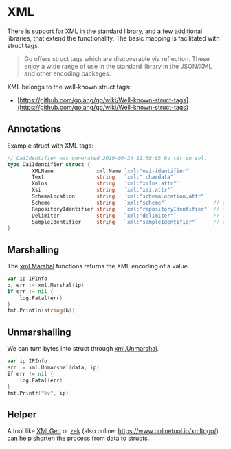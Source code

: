 # XML

There is support for XML in the standard library, and a few additional libraries, that extend the functionality. The basic mapping is facilitated with struct tags.

> Go offers struct tags which are discoverable via reflection. These enjoy a
> wide range of use in the standard library in the JSON/XML and other encoding
> packages.

XML belongs to the well-known struct tags:

* [https://github.com/golang/go/wiki/Well-known-struct-tags](https://github.com/golang/go/wiki/Well-known-struct-tags)

## Annotations

Example struct with XML tags:

<!-- curl http://inspirehep.net/oai2d?verb=Identify | zek -e -t oai-identifier -->

```go
// OaiIdentifier was generated 2019-09-24 11:50:05 by tir on sol.
type OaiIdentifier struct {
        XMLName              xml.Name `xml:"oai-identifier"`
        Text                 string   `xml:",chardata"`
        Xmlns                string   `xml:"xmlns,attr"`
        Xsi                  string   `xml:"xsi,attr"`
        SchemaLocation       string   `xml:"schemaLocation,attr"`
        Scheme               string   `xml:"scheme"`               // oai
        RepositoryIdentifier string   `xml:"repositoryIdentifier"` // inspirehep.net
        Delimiter            string   `xml:"delimiter"`            // :
        SampleIdentifier     string   `xml:"sampleIdentifier"`     // oai:inspirehep.net:123
} 

```

## Marshalling

The [xml.Marshal](https://golang.org/pkg/encoding/xml/#Marshal) functions returns the XML encoding of a value.

```go
var ip IPInfo
b, err := xml.Marshal(ip) 
if err != nil {
    log.Fatal(err)
}
fmt.Println(string(b))
```

## Unmarshalling

We can turn bytes into struct through [xml.Unmarshal](https://golang.org/pkg/encoding/xml/#Unmarshal).

```go
var ip IPInfo
err := xml.Unmarshal(data, ip) 
if err != nil {
    log.Fatal(err)
}
fmt.Printf("%v", ip)
```

## Helper

A tool like [XMLGen](https://github.com/dutchcoders/XMLGen) or [zek](https://github.com/miku/zek) (also online: https://www.onlinetool.io/xmltogo/) can help shorten the process from data to structs.